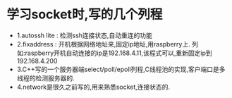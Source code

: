 # 学习socket时,写的几个列程
* 1.autossh lite : 检测ssh连接状态,自动重连的功能
* 2.fixaddress : 开机根据网络地址来,固定ip地址,用raspberry上. 列如:raspberry开机自动连接的ip是192.168.4.11,该程式可以,重新固定ip到192.168.4.200
* 3.C++写的一个服务器端select/poll/epoll列程,C线程池的实现,客户端口是多线程的检测服务器的.
* 4.network是很久之前写的,用来熟悉socket,连接状态的.
